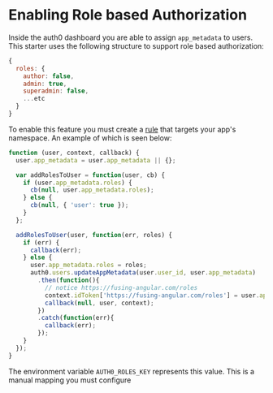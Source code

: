 # Enabling Role based Authorization

Inside the auth0 dashboard you are able to assign `app_metadata` to users. This starter uses the following structure to support role based authorization:

```js
{
  roles: {
    author: false,
    admin: true,
    superadmin: false,
    ...etc
  }
}
```

To enable this feature you must create a [rule](https://manage.auth0.com/#/rules) that targets your app's namespace. An example of which is seen below:

```js
function (user, context, callback) {
  user.app_metadata = user.app_metadata || {};

  var addRolesToUser = function(user, cb) {
    if (user.app_metadata.roles) {
      cb(null, user.app_metadata.roles);
    } else {
      cb(null, { 'user': true });
    }
  };

  addRolesToUser(user, function(err, roles) {
    if (err) {
      callback(err);
    } else {
      user.app_metadata.roles = roles;
      auth0.users.updateAppMetadata(user.user_id, user.app_metadata)
        .then(function(){
          // notice https://fusing-angular.com/roles
          context.idToken['https://fusing-angular.com/roles'] = user.app_metadata.roles;
          callback(null, user, context);
        })
        .catch(function(err){
          callback(err);
        });
    }
  });
}
```

The environment variable `AUTH0_ROLES_KEY` represents this value. This is a manual mapping you must configure
